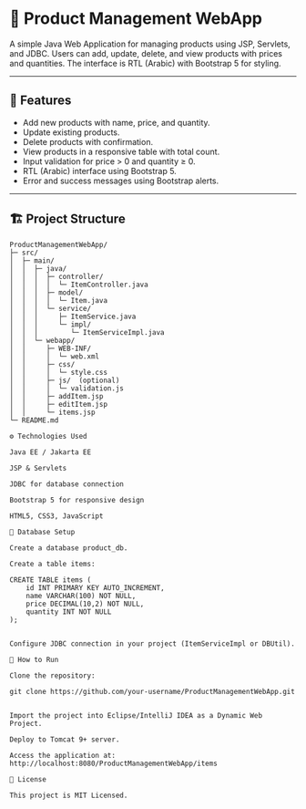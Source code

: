 # 🛒 Product Management WebApp

A simple Java Web Application for managing products using JSP, Servlets, and JDBC. Users can add, update, delete, and view products with prices and quantities. The interface is RTL (Arabic) with Bootstrap 5 for styling.

---

## 📝 Features

- Add new products with name, price, and quantity.
- Update existing products.
- Delete products with confirmation.
- View products in a responsive table with total count.
- Input validation for price > 0 and quantity ≥ 0.
- RTL (Arabic) interface using Bootstrap 5.
- Error and success messages using Bootstrap alerts.

---

## 🏗️ Project Structure

```text
ProductManagementWebApp/
├─ src/
│  ├─ main/
│  │  ├─ java/
│  │  │  ├─ controller/
│  │  │  │  └─ ItemController.java
│  │  │  ├─ model/
│  │  │  │  └─ Item.java
│  │  │  └─ service/
│  │  │     ├─ ItemService.java
│  │  │     └─ impl/
│  │  │        └─ ItemServiceImpl.java
│  │  └─ webapp/
│  │     ├─ WEB-INF/
│  │     │  └─ web.xml
│  │     ├─ css/
│  │     │  └─ style.css
│  │     ├─ js/  (optional)
│  │     │  └─ validation.js
│  │     ├─ addItem.jsp
│  │     ├─ editItem.jsp
│  │     └─ items.jsp
└─ README.md

⚙️ Technologies Used

Java EE / Jakarta EE

JSP & Servlets

JDBC for database connection

Bootstrap 5 for responsive design

HTML5, CSS3, JavaScript

💾 Database Setup

Create a database product_db.

Create a table items:

CREATE TABLE items (
    id INT PRIMARY KEY AUTO_INCREMENT,
    name VARCHAR(100) NOT NULL,
    price DECIMAL(10,2) NOT NULL,
    quantity INT NOT NULL
);


Configure JDBC connection in your project (ItemServiceImpl or DBUtil).

🚀 How to Run

Clone the repository:

git clone https://github.com/your-username/ProductManagementWebApp.git


Import the project into Eclipse/IntelliJ IDEA as a Dynamic Web Project.

Deploy to Tomcat 9+ server.

Access the application at:
http://localhost:8080/ProductManagementWebApp/items

📄 License

This project is MIT Licensed.
